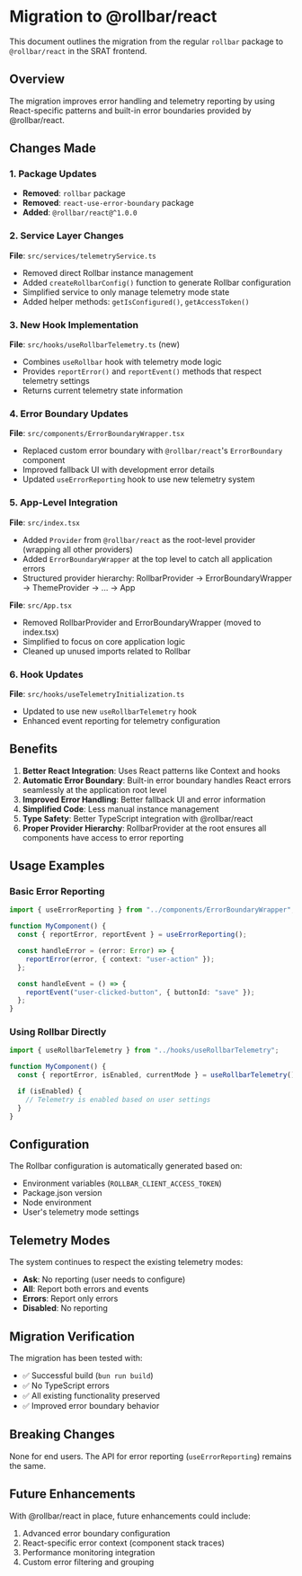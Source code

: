 # Migration to @rollbar/react

<!-- START doctoc -->
<!-- END doctoc -->

This document outlines the migration from the regular `rollbar` package to `@rollbar/react` in the SRAT frontend.

## Overview

The migration improves error handling and telemetry reporting by using React-specific patterns and built-in error boundaries provided by @rollbar/react.

## Changes Made

### 1. Package Updates

- **Removed**: `rollbar` package
- **Removed**: `react-use-error-boundary` package
- **Added**: `@rollbar/react@^1.0.0`

### 2. Service Layer Changes

**File**: `src/services/telemetryService.ts`

- Removed direct Rollbar instance management
- Added `createRollbarConfig()` function to generate Rollbar configuration
- Simplified service to only manage telemetry mode state
- Added helper methods: `getIsConfigured()`, `getAccessToken()`

### 3. New Hook Implementation

**File**: `src/hooks/useRollbarTelemetry.ts` (new)

- Combines `useRollbar` hook with telemetry mode logic
- Provides `reportError()` and `reportEvent()` methods that respect telemetry settings
- Returns current telemetry state information

### 4. Error Boundary Updates

**File**: `src/components/ErrorBoundaryWrapper.tsx`

- Replaced custom error boundary with `@rollbar/react`'s `ErrorBoundary` component
- Improved fallback UI with development error details
- Updated `useErrorReporting` hook to use new telemetry system

### 5. App-Level Integration

**File**: `src/index.tsx`

- Added `Provider` from `@rollbar/react` as the root-level provider (wrapping all other providers)
- Added `ErrorBoundaryWrapper` at the top level to catch all application errors
- Structured provider hierarchy: RollbarProvider → ErrorBoundaryWrapper → ThemeProvider → ... → App

**File**: `src/App.tsx`

- Removed RollbarProvider and ErrorBoundaryWrapper (moved to index.tsx)
- Simplified to focus on core application logic
- Cleaned up unused imports related to Rollbar

### 6. Hook Updates

**File**: `src/hooks/useTelemetryInitialization.ts`

- Updated to use new `useRollbarTelemetry` hook
- Enhanced event reporting for telemetry configuration

## Benefits

1. **Better React Integration**: Uses React patterns like Context and hooks
2. **Automatic Error Boundary**: Built-in error boundary handles React errors seamlessly at the application root level
3. **Improved Error Handling**: Better fallback UI and error information
4. **Simplified Code**: Less manual instance management
5. **Type Safety**: Better TypeScript integration with @rollbar/react
6. **Proper Provider Hierarchy**: RollbarProvider at the root ensures all components have access to error reporting

## Usage Examples

### Basic Error Reporting

```typescript
import { useErrorReporting } from "../components/ErrorBoundaryWrapper";

function MyComponent() {
  const { reportError, reportEvent } = useErrorReporting();

  const handleError = (error: Error) => {
    reportError(error, { context: "user-action" });
  };

  const handleEvent = () => {
    reportEvent("user-clicked-button", { buttonId: "save" });
  };
}
```

### Using Rollbar Directly

```typescript
import { useRollbarTelemetry } from "../hooks/useRollbarTelemetry";

function MyComponent() {
  const { reportError, isEnabled, currentMode } = useRollbarTelemetry();

  if (isEnabled) {
    // Telemetry is enabled based on user settings
  }
}
```

## Configuration

The Rollbar configuration is automatically generated based on:

- Environment variables (`ROLLBAR_CLIENT_ACCESS_TOKEN`)
- Package.json version
- Node environment
- User's telemetry mode settings

## Telemetry Modes

The system continues to respect the existing telemetry modes:

- **Ask**: No reporting (user needs to configure)
- **All**: Report both errors and events
- **Errors**: Report only errors
- **Disabled**: No reporting

## Migration Verification

The migration has been tested with:

- ✅ Successful build (`bun run build`)
- ✅ No TypeScript errors
- ✅ All existing functionality preserved
- ✅ Improved error boundary behavior

## Breaking Changes

None for end users. The API for error reporting (`useErrorReporting`) remains the same.

## Future Enhancements

With @rollbar/react in place, future enhancements could include:

1. Advanced error boundary configuration
2. React-specific error context (component stack traces)
3. Performance monitoring integration
4. Custom error filtering and grouping

